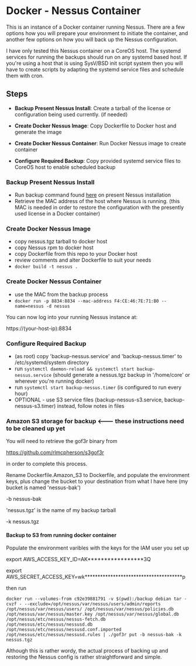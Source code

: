 Docker - Nessus Container
==============================

This is an instance of a Docker container running Nessus.  There are a few options how you will prepare your environment to initiate the container, and another few options on how you will back up the Nessus configuration. 

I have only tested this Nessus container on a CoreOS host.  The systemd services for running the backups should run on any systemd based host.  If you're using a host that is using SysV/BSD init script system then you will have to create scripts by adapting the systemd service files and schedule them with cron.  

Steps
-----

* **Backup Present Nessus Install**: Create a tarball of the license or configuration being used currently. (if needed)

* **Create Docker Nessus Image**: Copy Dockerfile to Docker host and generate the image
 
* **Create Docker Nessus Container**: Run Docker Nessus image to create container
 
* **Configure Required Backup**: Copy provided systemd service files to CoreOS host to enable scheduled backup
 
### Backup Present Nessus Install

  * Run backup command found [here](https://gist.github.com/jcwx/a0e3199ad42fee393dae) on present Nessus installation
  * Retrieve the MAC address of the host where Nessus is running. (this MAC is needed in order to restore the configuration with the presently used license in a Docker container)

### Create Docker Nessus Image

  * copy nessus.tgz tarball to docker host
  * copy Nessus rpm to docker host
  * copy Dockerfile from this repo to your Docker host
  * review comments and alter Dockerfile to suit your needs
  * `docker build -t nessus .`

### Create Docker Nessus Container

  * use the MAC from the backup process
  * `docker run -p 8834:8834 --mac-address F4:CE:46:7E:71:B0 --name=nessus -d nessus`
 
You can now log into your running Nessus instance at:

https://(your-host-ip):8834

### Configure Required Backup

  * (as root) copy 'backup-nessus.service' and 'backup-nessus.timer' to /etc/systemd/system directory
  * run `systemctl daemon-reload && systemctl start backup-nessus.service` (should generate a nessus.tgz backup in '/home/core' or wherever you're running docker)
  * run `systemctl start backup-nessus.timer` (is configured to run every hour)
  * OPTIONAL - use S3 service files (backup-nessus-s3.service, backup-nessus-s3.timer) instead, follow notes in files



### Amazon S3 storage for backup <--- these instructions need to be cleaned up yet

You will need to retrieve the gof3r binary from 

https://github.com/rlmcpherson/s3gof3r

in order to complete this process.

Rename Dockerfile.Amazon_S3 to Dockerfile, and populate the environment keys, plus change the bucket to your destination from what I have here (my bucket is named 'nessus-bak')

-b nessus-bak  

'nessus.tgz' is the name of my backup tarball

-k nessus.tgz

#### Backup to S3 from running docker container

Populate the environment varibles with the keys for the IAM user you set up

export AWS_ACCESS_KEY_ID=AK*****************3Q

export AWS_SECRET_ACCESS_KEY=wk**************************************p

then run

`docker run --volumes-from c92e39881791 -v $(pwd):/backup debian tar -cvzf - --exclude=/opt/nessus/var/nessus/users/admin/reports /opt/nessus/var/nessus/users/ /opt/nessus/var/nessus/policies.db /opt/nessus/var/nessus/master.key /opt/nessus/var/nessus/global.db /opt/nessus/etc/nessus/nessus-fetch.db /opt/nessus/etc/nessus/nessusd.db /opt/nessus/etc/nessus/nessusd.conf.imported /opt/nessus/etc/nessus/nessusd.rules | ./gof3r put -b nessus-bak -k nessus.tgz`

Although this is rather wordy, the actual process of backing up and restoring the Nessus config is rather straightforward and simple.  

